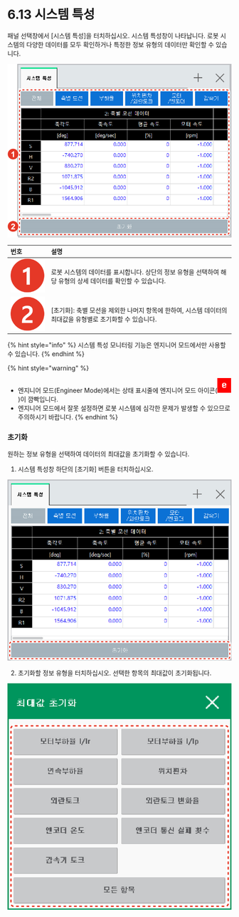 # 6.13 시스템 특성

패널 선택창에서 \[시스템 특성\]을 터치하십시오. 시스템 특성창이 나타납니다. 로봇 시스템의 다양한 데이터를 모두 확인하거나 특정한 정보 유형의 데이터만 확인할 수 있습니다.

![그림 45 시스템 특성](../.gitbook/assets/image%20%28171%29.png)

| 번호 | 설명 |
| :--- | :--- |
| ![](../.gitbook/assets/c1.png)  | 로봇 시스템의 데이터를 표시합니다. 상단의 정보 유형을 선택하여 해당 유형의 상세 데이터를 확인할 수 있습니다. |
| ![](../.gitbook/assets/c2.png)  | \[초기화\]: 축별 모션을 제외한 나머지 항목에 한하여, 시스템 데이터의 최대값을 유형별로 초기화할 수 있습니다. |

{% hint style="info" %}
시스템 특성 모니터링 기능은 엔지니어 모드에서만 사용할 수 있습니다.
{% endhint %}

{% hint style="warning" %}
* 엔지니어 모드\(Engineer Mode\)에서는 상태 표시줄에 엔지니어 모드 아이콘\(![](../.gitbook/assets/eng-mode%20%281%29.png)\)이 깜빡입니다.
* 엔지니어 모드에서 잘못 설정하면 로봇 시스템에 심각한 문제가 발생할 수 있으므로 주의하시기 바랍니다.
{% endhint %}

### 

### 초기화

원하는 정보 유형을 선택하여 데이터의 최대값을 초기화할 수 있습니다.

1.	시스템 특성창 하단의 \[초기화\] 버튼을 터치하십시오.

![](../.gitbook/assets/image%20%28177%29.png)

2.	초기화할 정보 유형을 터치하십시오. 선택한 항목의 최대값이 초기화됩니다.

![](../.gitbook/assets/image%20%28168%29.png)

